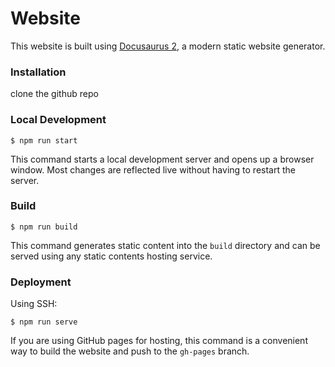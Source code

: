 # Website

This website is built using [Docusaurus 2](https://docusaurus.io/), a modern static website generator.

### Installation

clone the github repo 

### Local Development

```
$ npm run start
```

This command starts a local development server and opens up a browser window. Most changes are reflected live without having to restart the server.

### Build

```
$ npm run build
```

This command generates static content into the `build` directory and can be served using any static contents hosting service.

### Deployment

Using SSH:

```
$ npm run serve
```

If you are using GitHub pages for hosting, this command is a convenient way to build the website and push to the `gh-pages` branch.
